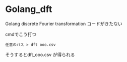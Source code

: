 # Golang_dft
Golang discrete Fourier transformation コードがきたない

cmdでこう打つ
```
任意のパス > dft ooo.csv
```
そうするとdft_ooo.csv が得られる
